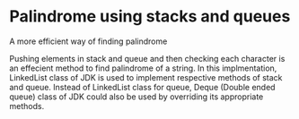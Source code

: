 # Palindrome using stacks and queues
 A more efficient way of finding palindrome 
 
 Pushing elements in stack and queue and then checking each character is an effecient method to find palindrome of a string.
 In this implmentation, LinkedList class of JDK is used to implement respective methods of stack and queue.
 Instead of LinkedList class for queue, Deque (Double ended queue) class of JDK could also be used by overriding its appropriate methods.
